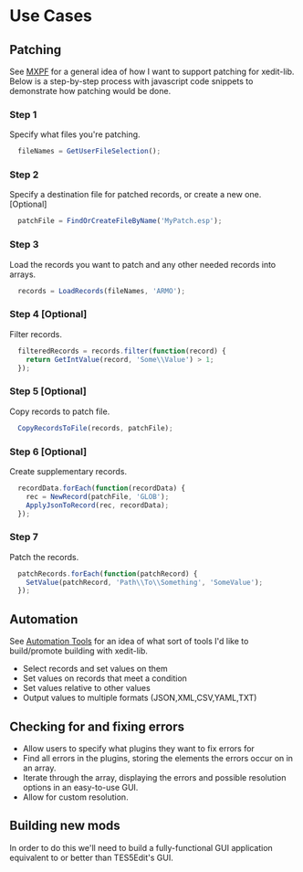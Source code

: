 # Use Cases

## Patching

See [MXPF](https://github.com/matortheeternal/mxpf) for a general idea of how I want to support patching for xedit-lib.  Below is a step-by-step process with javascript code snippets to demonstrate how patching would be done.

### Step 1
Specify what files you're patching.

```javascript
  fileNames = GetUserFileSelection();
```

### Step 2
Specify a destination file for patched records, or create a new one. [Optional]

```javascript
  patchFile = FindOrCreateFileByName('MyPatch.esp');
```

### Step 3
Load the records you want to patch and any other needed records into arrays.

```javascript
  records = LoadRecords(fileNames, 'ARMO');
```
  
### Step 4 [Optional]
Filter records. 

```javascript
  filteredRecords = records.filter(function(record) {
    return GetIntValue(record, 'Some\\Value') > 1;
  });
```
  
### Step 5 [Optional]
Copy records to patch file.

```javascript
  CopyRecordsToFile(records, patchFile);
```
  
### Step 6 [Optional]
Create supplementary records.

```javascript
  recordData.forEach(function(recordData) {
    rec = NewRecord(patchFile, 'GLOB');
    ApplyJsonToRecord(rec, recordData);
  });
```
  
### Step 7 
Patch the records.

```javascript
  patchRecords.forEach(function(patchRecord) {
    SetValue(patchRecord, 'Path\\To\\Something', 'SomeValue');
  });
```
      
## Automation
See [Automation Tools](http://www.nexusmods.com/skyrim/mods/49373/) for an idea of what sort of tools I'd like to build/promote building with xedit-lib.

- Select records and set values on them
- Set values on records that meet a condition
- Set values relative to other values
- Output values to multiple formats (JSON,XML,CSV,YAML,TXT)
  
## Checking for and fixing errors

- Allow users to specify what plugins they want to fix errors for
- Find all errors in the plugins, storing the elements the errors occur on
  in an array.
- Iterate through the array, displaying the errors and possible resolution 
  options in an easy-to-use GUI.
- Allow for custom resolution.
  
## Building new mods
In order to do this we'll need to build a fully-functional GUI application equivalent to or better than TES5Edit's GUI.